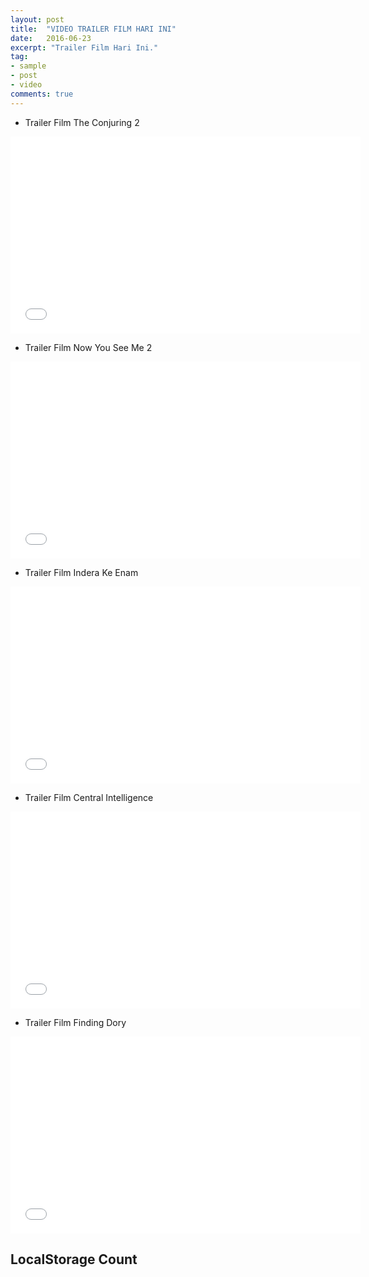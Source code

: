 ```yaml
---
layout: post
title:  "VIDEO TRAILER FILM HARI INI"
date:   2016-06-23
excerpt: "Trailer Film Hari Ini."
tag:
- sample
- post
- video
comments: true
---
```

* Trailer Film The Conjuring 2

<iframe width="560" height="315" src="//www.youtube.com/embed/oeDJj8f4cnY" frameborder="0"></iframe>

* Trailer Film Now You See Me 2

<iframe width="560" height="315" src="//www.youtube.com/embed/H1KXFU2Zp0c" frameborder="0"></iframe>

* Trailer Film Indera Ke Enam

<iframe width="560" height="315" src="//www.youtube.com/embed/kZ7k8yYgtiA" frameborder="0"></iframe>

* Trailer Film Central Intelligence

<iframe width="560" height="315" src="//www.youtube.com/embed/MxEw3elSJ8M" frameborder="0"></iframe>

* Trailer Film Finding Dory

<iframe width="560" height="315" src="//www.youtube.com/embed/CBa4r_aKtYI" frameborder="0"></iframe>



## LocalStorage Count

<script type="text/javascript">
if (localStorage.pagecount)
 {
localStorage.pagecount=Number(localStorage.pagecount) +1;
 }
else
{
localStorage.pagecount=1;
}
document.write("Halaman ini baru Anda kunjungi sebanyak "+ localStorage.pagecount + " kali.");
</script>

